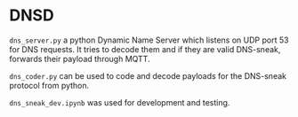 # DNSD
`dns_server.py` a python Dynamic Name Server which listens on UDP port 53 for DNS requests. It tries to decode them and if they are valid DNS-sneak, forwards their payload through MQTT.

`dns_coder.py` can be used to code and decode payloads for the DNS-sneak protocol from python.

`dns_sneak_dev.ipynb` was used for development and testing.
